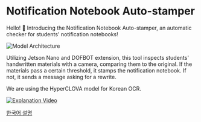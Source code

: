 # Notification Notebook Auto-stamper
Hello! 👋 Introducing the Notification Notebook Auto-stamper, an automatic checker for students' notification notebooks!

![Model Architecture](https://i.imgur.com/wajmszb.png)

Utilizing Jetson Nano and DOFBOT extension, this tool inspects students' handwritten materials with a camera, comparing them to the original.
If the materials pass a certain threshold, it stamps the notification notebook. 
If not, it sends a message asking for a rewrite.

We are using the HyperCLOVA model for Korean OCR.

[![Explanation Video](https://i.imgur.com/DmEaozB.png)](https://youtu.be/WZm139cN-U4?si=Su0cH4I5-_Gd4Oh2)

[한국어 설명]([kor]readme.md)

